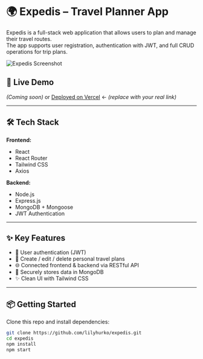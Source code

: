 # 🌍 Expedis – Travel Planner App

Expedis is a full-stack web application that allows users to plan and manage their travel routes.  
The app supports user registration, authentication with JWT, and full CRUD operations for trip plans.

![Expedis Screenshot](./screenshots/expedis-preview1.png) <!-- Optional image -->

## 🚀 Live Demo

_(Coming soon)_ or [Deployed on Vercel](https://your-deployment-link.vercel.app) ← *(replace with your real link)*

---

## 🛠 Tech Stack

**Frontend:**  
- React  
- React Router  
- Tailwind CSS  
- Axios  

**Backend:**  
- Node.js  
- Express.js  
- MongoDB + Mongoose  
- JWT Authentication  

---

## ✨ Key Features

- 👤 User authentication (JWT)
- 📌 Create / edit / delete personal travel plans
- 🌐 Connected frontend & backend via RESTful API
- 💾 Securely stores data in MongoDB
- ✨ Clean UI with Tailwind CSS

---

## 📦 Getting Started

Clone this repo and install dependencies:

```bash
git clone https://github.com/lilyhurko/expedis.git
cd expedis
npm install
npm start
